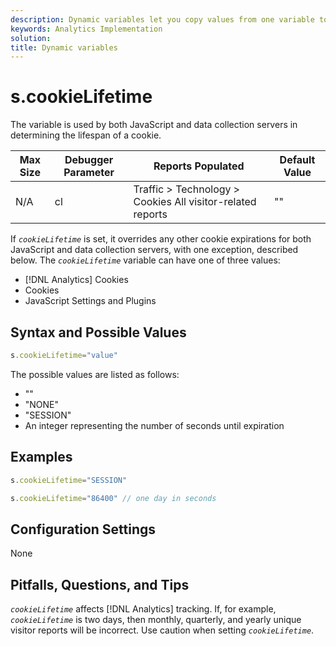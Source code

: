 ```yaml
---
description: Dynamic variables let you copy values from one variable to another without typing the full values multiple times in the image requests on your site.
keywords: Analytics Implementation
solution: 
title: Dynamic variables
---
```


# s.cookieLifetime

The  variable is used by both JavaScript and data collection servers in determining the lifespan of a cookie.

|  Max Size  | Debugger Parameter  | Reports Populated  | Default Value  |
|---|---|---|---|
|  N/A  | cl  | Traffic > Technology > Cookies All visitor-related reports  | ""  |

If *`cookieLifetime`* is set, it overrides any other cookie expirations for both JavaScript and data collection servers, with one exception, described below. The *`cookieLifetime`* variable can have one of three values:

* [!DNL Analytics] Cookies 
* Cookies 
* JavaScript Settings and Plugins

## Syntax and Possible Values

```js
s.cookieLifetime="value"
```

The possible values are listed as follows:

* "" 
* "NONE" 
* "SESSION" 
* An integer representing the number of seconds until expiration

## Examples

```js
s.cookieLifetime="SESSION"
```

```js
s.cookieLifetime="86400" // one day in seconds
```

## Configuration Settings

None

## Pitfalls, Questions, and Tips

*`cookieLifetime`* affects [!DNL Analytics] tracking. If, for example, *`cookieLifetime`* is two days, then monthly, quarterly, and yearly unique visitor reports will be incorrect. Use caution when setting *`cookieLifetime`*.
